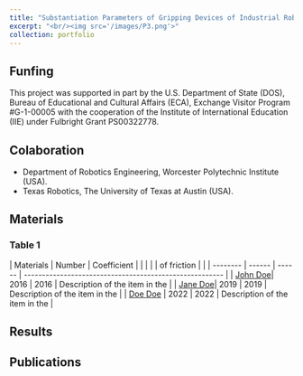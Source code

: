 ```yaml
---
title: "Substantiation Parameters of Gripping Devices of Industrial Robots and Methods of Manipulation of Flexible Objects"
excerpt: "<br/><img src='/images/P3.png'>"
collection: portfolio
---
```

## Funfing
This project was supported in part by the U.S. Department of State (DOS), Bureau of Educational and Cultural Affairs (ECA), Exchange Visitor Program #G-1-00005 with the cooperation of the Institute of International Education (IIE) under Fulbright Grant PS00322778.
## Colaboration
* Department of Robotics Engineering, Worcester Polytechnic Institute (USA).
* Texas Robotics, The University of Texas at Austin (USA).
## Materials

### Table 1

| Materials    | Number | Coefficient |                                                         |
|              |        | of friction |                                                         |
| --------     | ------ | ------      | ------------------------------------------------------- |
| [John Doe](#)| 2016   | 2016        | Description of the item in the                          |
| [Jane Doe](#)| 2019   | 2019        | Description of the item in the                          |
| [Doe Doe](#) | 2022   | 2022        | Description of the item in the                          |

## Results


## Publications
